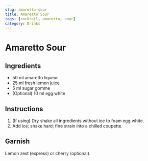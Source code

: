```yaml
---
slug: amaretto-sour
title: Amaretto Sour
tags: [cocktail, amaretto, sour]
category: Drinks
---
```


# Amaretto Sour

## Ingredients

- 50 ml amaretto liqueur
- 25 ml fresh lemon juice
- 5 ml sugar gomme
- (Optional) 10 ml egg white

## Instructions

1. (If using) Dry shake all ingredients without ice to foam egg white.
2. Add ice; shake hard; fine strain into a chilled coupette.

## Garnish

Lemon zest (express) or cherry (optional).
